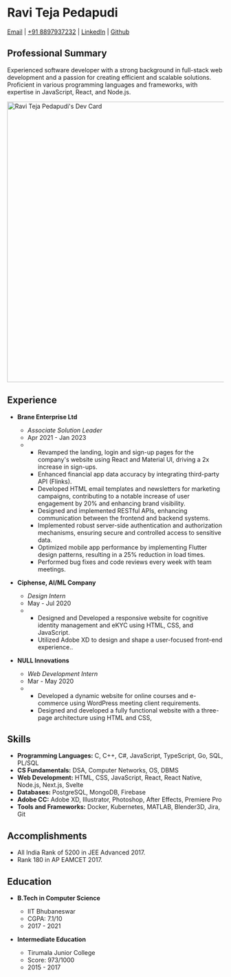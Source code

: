# Ravi Teja Pedapudi

[Email](mailto:prt15@iitbbs.ac.in) | [+91 8897937232](tel:+918897937232) | [LinkedIn](https://www.linkedin.com/in/ravi-teja-pedapudi-a546a5152/) | [Github](https://github.com/RaviRock916/)

## Professional Summary

Experienced software developer with a strong background in full-stack web development and a passion for creating efficient and scalable solutions. Proficient in various programming languages and frameworks, with expertise in JavaScript, React, and Node.js.

<a href="https://app.daily.dev/ravitejapedapudi"><img src="https://api.daily.dev/devcards/v2/Awk8khDPgNblhshmgo3Jg.png?r=ls3&type=wide" width="652" alt="Ravi Teja Pedapudi's Dev Card"/></a>


## Experience

-   **Brane Enterprise Ltd**

    -   _Associate Solution Leader_
    -   Apr 2021 - Jan 2023
    -   -   Revamped the landing, login and sign-up pages for the company's website using React and Material UI, driving a 2x increase in sign-ups.
        -   Enhanced financial app data accuracy by integrating third-party API (Flinks).
        -   Developed HTML email templates and newsletters for marketing campaigns, contributing to a notable increase of user engagement by 20% and enhancing brand visibility.
        -   Designed and implemented RESTful APIs, enhancing communication between the frontend and backend systems.
        -   Implemented robust server-side authentication and authorization mechanisms, ensuring secure and controlled access to sensitive data.
        -   Optimized mobile app performance by implementing Flutter design patterns, resulting in a 25% reduction in load times.
        -   Performed bug fixes and code reviews every week with team meetings.

-   **Ciphense, AI/ML Company**

    -   _Design Intern_
    -   May - Jul 2020
    -   -   Designed and Developed a responsive website for cognitive identity management and eKYC using HTML, CSS, and JavaScript. 
        -   Utilized Adobe XD to design and shape a user-focused front-end experience..

-   **NULL Innovations**
    -   _Web Development Intern_
    -   Mar - May 2020
    -   -   Developed a dynamic website for online courses and e-commerce using WordPress meeting client requirements.
        -   Designed and developed a fully functional website with a three-page architecture using HTML and CSS,

## Skills

-   **Programming Languages:** C, C++, C#, JavaScript, TypeScript, Go, SQL, PL/SQL
-   **CS Fundamentals:** DSA, Computer Networks, OS, DBMS
-   **Web Development:** HTML, CSS, JavaScript, React, React Native, Node.js, Next.js, Svelte
-   **Databases:** PostgreSQL, MongoDB, Firebase
-   **Adobe CC:** Adobe XD, Illustrator, Photoshop, After Effects, Premiere Pro
-   **Tools and Frameworks:** Docker, Kubernetes, MATLAB, Blender3D, Jira, Git

## Accomplishments

-   All India Rank of 5200 in JEE Advanced 2017.
-   Rank 180 in AP EAMCET 2017.

## Education

-   **B.Tech in Computer Science**

    -   IIT Bhubaneswar
    -   CGPA: 7.1/10
    -   2017 - 2021

-   **Intermediate Education**
    -   Tirumala Junior College
    -   Score: 973/1000
    -   2015 - 2017
